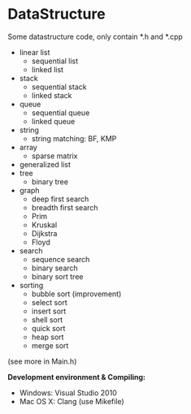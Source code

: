 # DataStructure
Some datastructure code, only contain *.h and *.cpp

* linear list
	* sequential list
	* linked list
* stack
	* sequential stack
	* linked stack
* queue
	* sequential queue
	* linked queue
* string
	* string matching: BF, KMP
* array
	* sparse matrix
* generalized list
* tree
	* binary tree
* graph
	* deep first search
	* breadth first search
	* Prim
	* Kruskal
	* Dijkstra
	* Floyd
* search
	* sequence search 
	* binary search
	* binary sort tree
* sorting
	* bubble sort (improvement)
	* select sort
	* insert sort
	* shell sort
	* quick sort
	* heap sort
	* merge sort

(see more in Main.h)

**Development environment & Compiling:**

* Windows: Visual Studio 2010
* Mac OS X: Clang (use Mikefile)
